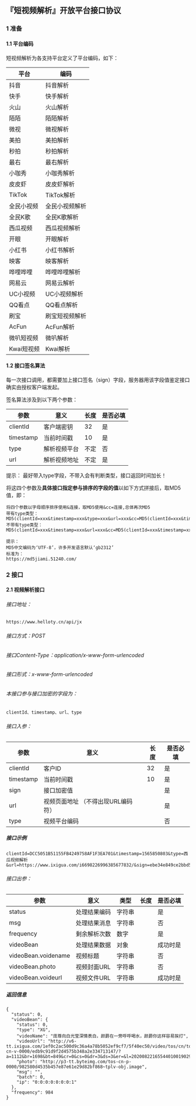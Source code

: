 ## 『短视频解析』开放平台接口协议


### 1 准备
#### 1.1 平台编码
短视频解析为各支持平台定义了平台编码，如下：

平台 | 编码
---|---
抖音| 抖音解析
快手| 快手解析
火山| 火山解析
陌陌| 陌陌解析
微视| 微视解析
美拍| 美拍解析
秒拍| 秒拍解析
最右| 最右解析
小咖秀| 小咖秀解析
皮皮虾| 皮皮虾解析
TikTok| TikTok解析
全民小视频| 全民小视频解析
全民K歌| 全民K歌解析
西瓜视频| 西瓜视频解析
开眼| 开眼解析
小红书| 小红书解析
映客| 映客解析
哗哩哗哩| 哗哩哗哩解析
网易云 | 网易云解析
UC小视频 | UC小视频解析
QQ看点 | QQ看点解析
刷宝 |刷宝短视频解析
AcFun |AcFun解析
微叭短视频 |微叭解析
Kwai短视频 |Kwai解析


#### 1.2 接口签名算法
每一次接口调用，都需要加上接口签名（sign）字段，服务器用该字段值鉴定接口确实由授权客户端发起。

签名算法涉及到以下两个参数：

参数|意义|长度|是否必填
---|---|---|---
clientId | 客户端密钥| 32 |是
timestamp | 当前时间戳 | 10 | 是
type | 解析视频平台 | 不定| 否
url | 解析视频地址 | 不定| 是

提示：
最好带入type字段，不带入会有判断类型，接口返回时间加长！

将这四个参数及**具体接口指定参与排序的字段的值**以如下方式拼接后，取MD5值，即：
```
将四个参数以字母顺序排序使用&连接，取MD5使用&cc=连接,总体再次MD5
带有type类型：
MD5(clientId=xxx&timestamp=xxx&type=xxx&url=xxx&cc=MD5(clientId=xxx&timestamp=xxx&type=xxx&url=xxx))
不带有type类型：
MD5(clientId=xxx&timestamp=xxx&url=xxx&cc=MD5(clientId=xxx&timestamp=xxx&url=xxx))

提示：
MD5中文编码为‘UTF-8’，许多开发语言默认‘gb2312’
标准为：
https://md5jiami.51240.com/
```


### 2 接口
#### 2.1 视频解析接口

###### 接口地址：
```
https://www.helloty.cn/api/jx
```

###### 接口方式：POST
###### 接口Content-Type：application/x-www-form-urlencoded
###### 接口形式：x-www-form-urlencoded

###### 本接口参与接口加密的字段为：
```
clientId、timestamp、url、type
```

###### 接口入参：

参数|意义|长度|是否必填
---|---|---|---
clientId|客户ID|32|是
timestamp|当前时间戳|10|是
sign|接口加密值||是
url | 视频页面地址 （不得出现URL编码符）||是
type | 视频平台编码||否

##### 接口示例
```
clientId=DCC5051B51155FB4249758AF1F3EA701&timestamp=1565850803&type=西瓜视频解析&url=https://www.ixigua.com/i6698226996385677832/&sign=ebe34e849ce2bbd545c6e3cec7071748
```

###### 接口出参：
参数|意义|类型|长度|是否必填
---|---|---|---|---
status | 处理结果编码 | 字符串 | |是
msg | 处理结果消息 | 字符串| | 否
frequency| 剩余解析次数| 数字 ||是
videoBean | 处理结果数据 | 对象 | |成功时是
videoBean.voidename| 视频标题 | 字符串| |否
videoBean.photo| 视频封面URL| 字符串| |否
videoBean.voideurl| 视频文件URL| 字符串| |成功时是

##### 返回信息
```
{
  "status": 0,
  "videoBean": {
    "status": 0,
    "type": "XG",
    "videoName": "庞尊向白光莹深情表白，颜爵在一旁呼呼喝水，颜爵你这样容易挨打",
    "videoUrl": "http://v6-tt.ixigua.com/1ef0c2ac500d9c36a4a78b5052ef9cf7/5f40ec50/video/tos/cn/tos-cn-v-0000/edb9c91d9f2d4575b348a2e334713147/?a=1112&br=1698&bt=849&cr=0&cs=0&dr=3&ds=3&er=&l=202008221655440100190291491223CEC5&lr=&mime_type=video_mp4&qs=13&rc=MzRwbmx0N2RnbTMzaDczM0Apc254O2V3cDl0ZTMzZDM1eWdtaHI1X3FqM25fLS1eLS9zcy0uamhmbjFeYWctLWIxLS06Yw%3D%3D&vl=&vr=",
    "photo": "http://p3-tt.byteimg.com/tos-cn-p-0000/982580d4535b457e87e61e29d82bf868~tplv-obj.image",
    "msg": "",
    "batch": 0,
    "ip": "0:0:0:0:0:0:0:1"
  },
  "frequency": 984
}
```
